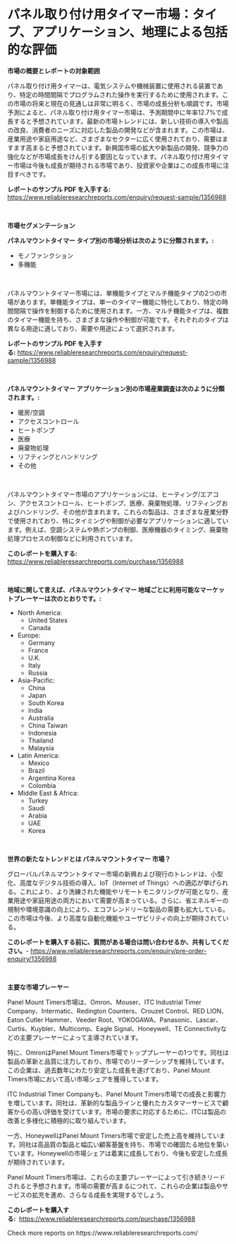 <p><h1>パネル取り付け用タイマー市場：タイプ、アプリケーション、地理による包括的な評価</h1></p><p><strong>市場の概要とレポートの対象範囲</strong></p>
<p><p>パネル取り付け用タイマーは、電気システムや機械装置に使用される装置であり、特定の時間間隔でプログラムされた操作を実行するために使用されます。この市場の将来と現在の見通しは非常に明るく、市場の成長分析も順調です。市場予測によると、パネル取り付け用タイマー市場は、予測期間中に年率12.7%で成長すると予想されています。最新の市場トレンドには、新しい技術の導入や製品の改良、消費者のニーズに対応した製品の開発などが含まれます。この市場は、産業用途や家庭用途など、さまざまなセクターに広く使用されており、需要はますます高まると予想されています。新興国市場の拡大や新製品の開発、競争力の強化などが市場成長をけん引する要因となっています。パネル取り付け用タイマー市場は今後も成長が期待される市場であり、投資家や企業はこの成長市場に注目すべきです。</p></p>
<p><strong>レポートのサンプル PDF を入手する:</strong> <a href="https://www.reliableresearchreports.com/enquiry/request-sample/1356988">https://www.reliableresearchreports.com/enquiry/request-sample/1356988</a></p>
<p>&nbsp;</p>
<p><strong>市場セグメンテーション</strong></p>
<p><strong>パネルマウントタイマー タイプ別の市場分析は次のように分類されます。:</strong></p>
<p><ul><li>モノファンクション</li><li>多機能</li></ul></p>
<p>&nbsp;</p>
<p><p>パネルマウントタイマー市場には、単機能タイプとマルチ機能タイプの2つの市場があります。単機能タイプは、単一のタイマー機能に特化しており、特定の時間間隔で操作を制御するために使用されます。一方、マルチ機能タイプは、複数のタイマー機能を持ち、さまざまな操作や制御が可能です。それぞれのタイプは異なる用途に適しており、需要や用途によって選択されます。</p></p>
<p><strong>レポートのサンプル PDF を入手する:</strong>&nbsp;<a href="https://www.reliableresearchreports.com/enquiry/request-sample/1356988">https://www.reliableresearchreports.com/enquiry/request-sample/1356988</a></p>
<p>&nbsp;</p>
<p><strong> パネルマウントタイマー アプリケーション別の市場産業調査は次のように分類されます。:</strong></p>
<p><ul><li>暖房/空調</li><li>アクセスコントロール</li><li>ヒートポンプ</li><li>医療</li><li>廃棄物処理</li><li>リフティングとハンドリング</li><li>その他</li></ul></p>
<p>&nbsp;</p>
<p><p>パネルマウントタイマー市場のアプリケーションには、ヒーティング/エアコン、アクセスコントロール、ヒートポンプ、医療、廃棄物処理、リフティングおよびハンドリング、その他が含まれます。これらの製品は、さまざまな産業分野で使用されており、特にタイミングや制御が必要なアプリケーションに適しています。例えば、空調システムや熱ポンプの制御、医療機器のタイミング、廃棄物処理プロセスの制御などに利用されています。</p></p>
<p><strong>このレポートを購入する:</strong>&nbsp; <a href="https://www.reliableresearchreports.com/purchase/1356988">https://www.reliableresearchreports.com/purchase/1356988</a></p>
<p>&nbsp;</p>
<p><strong>地域に関して言えば、パネルマウントタイマー 地域ごとに利用可能なマーケットプレーヤーは次のとおりです。:</strong></p>
<p><ul>
    <li>
        North America:
        <ul>
            <li>United States</li>
            <li>Canada</li>
        </ul>
    </li>
    <li>
        Europe:
        <ul>
            <li>Germany</li>
            <li>France</li>
            <li>U.K.</li>
            <li>Italy</li>
            <li>Russia</li>
        </ul>
    </li>
    <li>
        Asia-Pacific:
        <ul>
            <li>China</li>
            <li>Japan</li>
            <li>South Korea</li>
            <li>India</li>
            <li>Australia</li>
            <li>China Taiwan</li>
            <li>Indonesia</li>
            <li>Thailand</li>
            <li>Malaysia</li>
        </ul>
    </li>
    <li>
        Latin America:
        <ul>
            <li>Mexico</li>
            <li>Brazil</li>
            <li>Argentina Korea</li>
            <li>Colombia</li>
        </ul>
    </li>
    <li>
        Middle East & Africa:
        <ul>
            <li>Turkey</li>
            <li>Saudi</li>
            <li>Arabia</li>
            <li>UAE</li>
            <li>Korea</li>
        </ul>
    </li>
    </ul></p>
<p>&nbsp;</p>
<p><strong>世界の新たなトレンドとは パネルマウントタイマー 市場？</strong></p>
<p><p>グローバルパネルマウントタイマー市場の新興および現行のトレンドは、小型化、高度なデジタル技術の導入、IoT（Internet of Things）への適応が挙げられる。これにより、より洗練された機能やリモートモニタリングが可能となり、産業用途や家庭用途の両方において需要が高まっている。さらに、省エネルギーの規制や環境意識の向上により、エコフレンドリーな製品の需要も拡大している。この市場は今後、より高度な自動化機能やユーザビリティの向上が期待されている。</p></p>
<p><strong>このレポートを購入する前に、質問がある場合は問い合わせるか、共有してください。</strong>- <a href="https://www.reliableresearchreports.com/enquiry/pre-order-enquiry/1356988">https://www.reliableresearchreports.com/enquiry/pre-order-enquiry/1356988</a></p>
<p>&nbsp;</p>
<p><strong>主要な市場プレーヤー</strong></p>
<p><p>Panel Mount Timers市場は、Omron、Mouser、ITC Industrial Timer Company、Intermatic、Redington Counters、Crouzet Control、RED LION、Eaton Cutler Hammer、Veeder Root、YOKOGAWA、Panasonic、Lascar、Curtis、Kuybler、Multicomp、Eagle Signal、Honeywell、TE Connectivityなどの主要プレーヤーによって主導されています。</p><p>特に、OmronはPanel Mount Timers市場でトッププレーヤーの1つです。同社は製品の革新と品質に注力しており、市場でのリーダーシップを維持しています。この企業は、過去数年にわたり安定した成長を遂げており、Panel Mount Timers市場において高い市場シェアを獲得しています。</p><p>ITC Industrial Timer Companyも、Panel Mount Timers市場での成長と影響力を増しています。同社は、革新的な製品ラインと優れたカスタマーサービスで顧客からの高い評価を受けています。市場の要求に対応するために、ITCは製品の改善と多様化に積極的に取り組んでいます。</p><p>一方、HoneywellはPanel Mount Timers市場で安定した売上高を維持しています。同社は高品質の製品と幅広い顧客基盤を持ち、市場での確固たる地位を築いています。Honeywellの市場シェアは着実に成長しており、今後も安定した成長が期待されています。</p><p>Panel Mount Timers市場は、これらの主要プレーヤーによって引き続きリードされると予想されます。市場の需要が高まるにつれて、これらの企業は製品やサービスの拡充を進め、さらなる成長を実現するでしょう。</p></p>
<p><strong>このレポートを購入する:</strong>&nbsp;&nbsp;<a href="https://www.reliableresearchreports.com/purchase/1356988">https://www.reliableresearchreports.com/purchase/1356988</a></p>
<p>Check more reports on https://www.reliableresearchreports.com/</p>